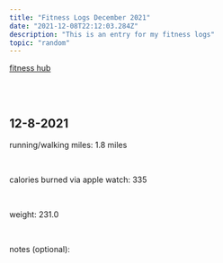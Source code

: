 ```yaml
---
title: "Fitness Logs December 2021"
date: "2021-12-08T22:12:03.284Z"
description: "This is an entry for my fitness logs"
topic: "random"
---
```


[fitness hub](https://bpp.dev/articles/random/fitness-hub)

<br>
<br>

## 12-8-2021

running/walking miles: 1.8 miles

<br>

calories burned via apple watch: 335

<br>

weight: 231.0

<br>

notes (optional):

<br>

<br>
